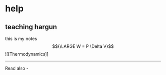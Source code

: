 # help
## teaching hargun

this is my notes
$${\LARGE W = P \Delta V}$$
![[Thermodynamics]]

---
Read also - 